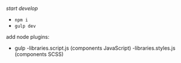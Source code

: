 *start develop*
- `npm i`
- `gulp dev`

add node plugins:
- gulp
  -libraries.script.js (components JavaScript)
  -libraries.styles.js (components SCSS)

